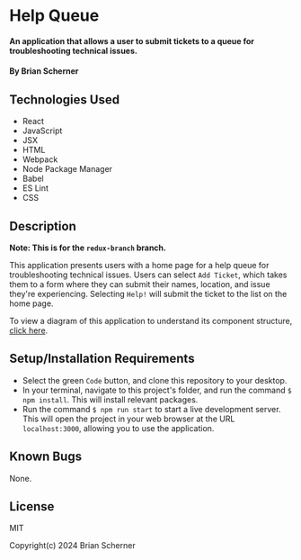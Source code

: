 # Help Queue

#### An application that allows a user to submit tickets to a queue for troubleshooting technical issues.

#### By Brian Scherner

## Technologies Used

* React
* JavaScript
* JSX
* HTML
* Webpack
* Node Package Manager
* Babel
* ES Lint
* CSS

## Description

**Note: This is for the `redux-branch` branch.**

This application presents users with a home page for a help queue for troubleshooting technical issues. Users can select `Add Ticket`, which takes them to a form where they can submit their names, location, and issue they're experiencing. Selecting `Help!` will submit the ticket to the list on the home page.

To view a diagram of this application to understand its component structure, [click here](./Help_Queue_Diagram.drawio.svg).

## Setup/Installation Requirements

* Select the green `Code` button, and clone this repository to your desktop.
* In your terminal, navigate to this project's folder, and run the command `$ npm install`. This will install relevant packages.
* Run the command `$ npm run start` to start a live development server. This will open the project in your web browser at the URL `localhost:3000`, allowing you to use the application.

## Known Bugs

None.

## License

MIT

Copyright(c) 2024 Brian Scherner
